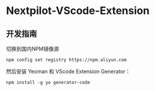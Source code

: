 # Nextpilot-VScode-Extension

## 开发指南

切换到国内NPM镜像源

```shell
npm config set registry https://npm.aliyun.com
```

然后安装 Yeoman 和 VScode Extension Generator：

```shell
npm install -g yo generator-code
```
